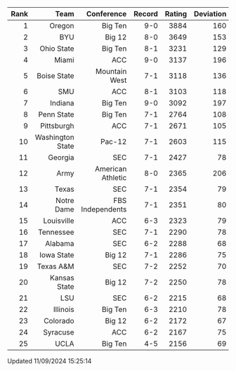| Rank  | Team                 | Conference           | Record   | Rating | Deviation |
| ---:  | ---:                 | ---:                 | ---:     | ---:   | ---:      |
| 1     | Oregon               | Big Ten              | 9-0      | 3884   | 160       |
| 2     | BYU                  | Big 12               | 8-0      | 3649   | 153       |
| 3     | Ohio State           | Big Ten              | 8-1      | 3231   | 129       |
| 4     | Miami                | ACC                  | 9-0      | 3137   | 196       |
| 5     | Boise State          | Mountain West        | 7-1      | 3118   | 136       |
| 6     | SMU                  | ACC                  | 8-1      | 3103   | 118       |
| 7     | Indiana              | Big Ten              | 9-0      | 3092   | 197       |
| 8     | Penn State           | Big Ten              | 7-1      | 2764   | 108       |
| 9     | Pittsburgh           | ACC                  | 7-1      | 2671   | 105       |
| 10    | Washington State     | Pac-12               | 7-1      | 2603   | 115       |
| 11    | Georgia              | SEC                  | 7-1      | 2427   | 78        |
| 12    | Army                 | American Athletic    | 8-0      | 2365   | 206       |
| 13    | Texas                | SEC                  | 7-1      | 2354   | 79        |
| 14    | Notre Dame           | FBS Independents     | 7-1      | 2351   | 80        |
| 15    | Louisville           | ACC                  | 6-3      | 2323   | 79        |
| 16    | Tennessee            | SEC                  | 7-1      | 2290   | 78        |
| 17    | Alabama              | SEC                  | 6-2      | 2288   | 68        |
| 18    | Iowa State           | Big 12               | 7-1      | 2286   | 75        |
| 19    | Texas A&M            | SEC                  | 7-2      | 2252   | 70        |
| 20    | Kansas State         | Big 12               | 7-2      | 2250   | 78        |
| 21    | LSU                  | SEC                  | 6-2      | 2215   | 68        |
| 22    | Illinois             | Big Ten              | 6-3      | 2210   | 78        |
| 23    | Colorado             | Big 12               | 6-2      | 2172   | 67        |
| 24    | Syracuse             | ACC                  | 6-2      | 2167   | 75        |
| 25    | UCLA                 | Big Ten              | 4-5      | 2156   | 69        |

Updated 11/09/2024 15:25:14
